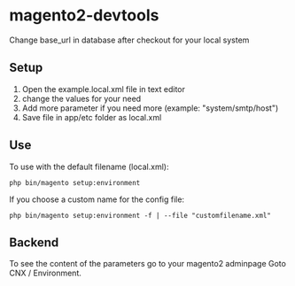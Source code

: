 # magento2-devtools

Change base_url in database after checkout for your local system 

## Setup

1. Open the example.local.xml file in text editor
2. change the values for your need
3. Add more parameter if you need more (example: "system/smtp/host")
4. Save file in app/etc folder as local.xml

## Use

To use with the default filename (local.xml):

    php bin/magento setup:environment

If you choose a custom name for the config file:

    php bin/magento setup:environment -f | --file "customfilename.xml"

## Backend

To see the content of the parameters go to your magento2 adminpage 
Goto CNX / Environment.

